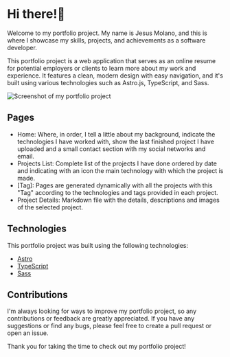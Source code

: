 # Hi there!👋 
Welcome to my portfolio project. My name is Jesus Molano, and this is where I showcase my skills, projects, and achievements as a software developer.

This portfolio project is a web application that serves as an online resume for potential employers or clients to learn more about my work and experience. It features a clean, modern design with easy navigation, and it's built using various technologies such as Astro.js, TypeScript, and Sass.

![Screenshot of my portfolio project](/images/jesusmolano.png "Screenshot of my portfolio project")

## Pages
- Home: Where, in order, I tell a little about my background, indicate the technologies I have worked with, show the last finished project I have uploaded and a small contact section with my social networks and email.
- Projects List: Complete list of the projects I have done ordered by date and indicating with an icon the main technology with which the project is made.
- \[Tag\]: Pages are generated dynamically with all the projects with this "Tag" according to the technologies and tags provided in each project.
- Project Details: Markdown file with the details, descriptions and images of the selected project.


## Technologies
This portfolio project was built using the following technologies:

- [Astro](https://astro.build/)
- [TypeScript](https://www.typescriptlang.org/)
- [Sass](https://sass-lang.com/)

## Contributions
I'm always looking for ways to improve my portfolio project, so any contributions or feedback are greatly appreciated. If you have any suggestions or find any bugs, please feel free to create a pull request or open an issue.

Thank you for taking the time to check out my portfolio project!
